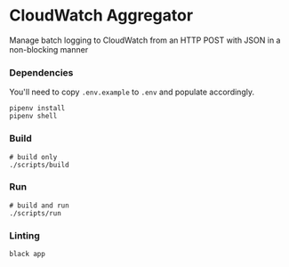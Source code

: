 # CloudWatch Aggregator
Manage batch logging to CloudWatch from an HTTP POST with JSON in a non-blocking manner

### Dependencies
You'll need to copy `.env.example` to `.env` and populate accordingly.
```
pipenv install
pipenv shell
```

### Build
```
# build only
./scripts/build
```

### Run
```
# build and run
./scripts/run
```

### Linting
```
black app
```
